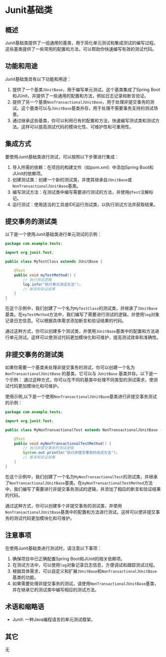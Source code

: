 # Junit基础类

## 概述

Junit基础类提供了一组通用的基类，用于简化单元测试和集成测试的编写过程。这些基类提供了一些常用的配置和方法，可以帮助你快速编写有效的测试代码。

## 功能和用途

Junit基础类具有以下功能和用途：

1. 提供了一个基类`JUnitBase`，用于编写单元测试。这个基类集成了Spring Boot和JUnit，并提供了一些通用的配置和方法，例如日志记录和断言验证。
2. 提供了另一个基类`NonTransactionalJUnitBase`，用于处理非提交事务的测试。这个基类可以与`JUnitBase`基类并存，用于处理不需要事务支持的测试场景。
3. 通过继承这些基类，你可以利用已有的配置和方法，快速编写测试类和测试方法。这样可以提高测试代码的模块化性、可维护性和可重用性。

## 集成方式

要使用Junit基础类进行测试，可以按照以下步骤进行集成：

1. 导入所需的依赖：在项目的构建文件（如pom.xml）中添加Spring Boot和JUnit的依赖项。
2. 创建测试类：创建一个新的测试类，并使其继承自`JUnitBase`或`NonTransactionalJUnitBase`基类。
3. 编写测试方法：在测试类中编写需要进行测试的方法，并使用`@Test`注解标记。
4. 运行测试：使用适当的工具或IDE运行测试类，以执行测试方法并获取结果。


## 提交事务的测试类

以下是一个使用Junit基础类进行单元测试的示例：

```java
package com.example.tests;

import org.junit.Test;

public class MyTestClass extends JUnitBase {

    @Test
    public void myTestMethod() {
        // 执行测试逻辑
        log.info("执行单元测试方法");
        // 断言和验证结果
    }
}
```

在这个示例中，我们创建了一个名为`MyTestClass`的测试类，并继承了`JUnitBase`基类。在`myTestMethod`方法中，我们编写了需要进行测试的逻辑，并使用`log`对象记录日志信息。可以根据具体需求添加断言和验证结果的代码。

通过这种方式，你可以创建多个测试类，并使用`JUnitBase`基类中的配置和方法进行单元测试。这样可以使测试代码更加模块化和可维护，提高测试效率和准确性。

## 非提交事务的测试类

如果你需要一个基类来处理非提交事务的测试，你可以创建一个名为 `NonTransactionalJUnitBase` 的基类，它可以与 `JUnitBase` 基类并存。以下是一个示例：
通过这种方式，你可以在不同的基类中处理不同类型的测试需求，使测试代码更加模块化和可维护。

使用示例,以下是一个使用`NonTransactionalJUnitBase`基类进行非提交事务测试的示例：

```java
package com.example.tests;

import org.junit.Test;

public class MyNonTransactionalTest extends NonTransactionalJUnitBase {

    @Test
    public void myNonTransactionalTestMethod() {
        // 执行非提交事务的测试逻辑
        System.out.println("执行非提交事务的测试方法");
        // 断言和验证结果
    }
}
```

在这个示例中，我们创建了一个名为`MyNonTransactionalTest`的测试类，并继承了`NonTransactionalJUnitBase`基类。在`myNonTransactionalTestMethod`方法中，我们编写了需要进行非提交事务测试的逻辑，并添加了相应的断言和验证结果的代码。

通过这种方式，你可以创建多个非提交事务的测试类，并使用`NonTransactionalJUnitBase`基类中的配置和方法进行测试。这样可以使非提交事务的测试代码更加模块化和可维护。

## 注意事项

在使用Junit基础类进行测试时，请注意以下事项：

1. 确保项目中已正确配置Spring Boot和JUnit的相关依赖项。
2. 在测试方法中，可以使用`log`对象记录日志信息，方便调试和跟踪测试过程。
3. 根据具体需求，可以自定义和扩展`JUnitBase`和`NonTransactionalJUnitBase`基类的功能。
4. 如果需要处理非提交事务的测试，请使用`NonTransactionalJUnitBase`基类，并在继承它的测试类中编写相应的测试方法。


## 术语和缩略语

- Junit: 一种Java编程语言的单元测试框架。

## 其它

无